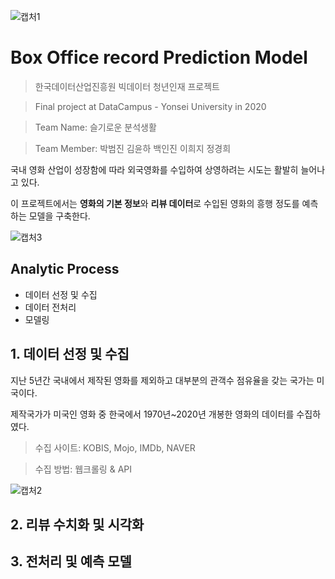 ![캡처1](https://user-images.githubusercontent.com/65406000/116097271-f4845680-a6e4-11eb-8c9e-3cf25c7a6b59.JPG)

# Box Office record Prediction Model
> 한국데이터산업진흥원 빅데이터 청년인재 프로젝트

> Final project at DataCampus - Yonsei University in 2020

> Team Name:   슬기로운 분석생활

> Team Member: 박범진 김윤하 백인진 이희지 정경희

국내 영화 산업이 성장함에 따라 외국영화를 수입하여 상영하려는 시도는 활발히 늘어나고 있다.

이 프로젝트에서는 **영화의 기본 정보**와 **리뷰 데이터**로
수입된 영화의 흥행 정도를 예측하는 모델을 구축한다.

![캡처3](https://user-images.githubusercontent.com/65406000/116099224-b9832280-a6e6-11eb-9214-a0fdf3dd02ba.JPG)






## Analytic Process

- 데이터 선정 및 수집
- 데이터 전처리
- 모델링





## 1. 데이터 선정 및 수집

지난 5년간 국내에서 제작된 영화를 제외하고 대부분의 관객수 점유율을 갖는 국가는 미국이다.

제작국가가 미국인 영화 중 한국에서 1970년~2020년 개봉한 영화의 데이터를 수집하였다.

> 수집 사이트: KOBIS, Mojo, IMDb, NAVER

> 수집 방법: 웹크롤링 & API


![캡처2](https://user-images.githubusercontent.com/65406000/116097769-678dcd00-a6e5-11eb-9ded-eddebf68bbd1.JPG)




## 2. 리뷰 수치화 및 시각화






## 3. 전처리 및 예측 모델







